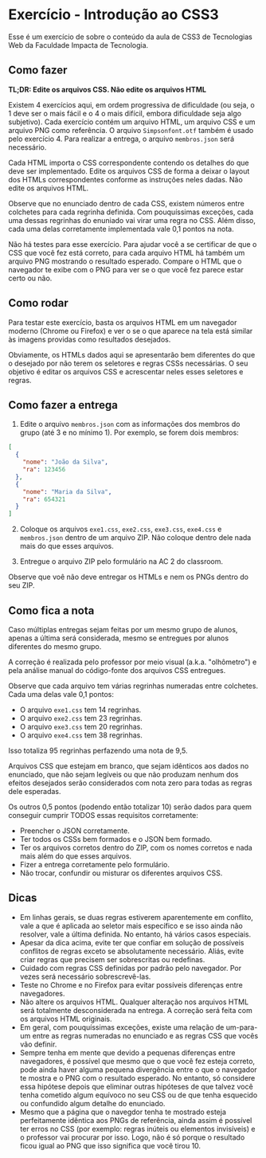 # Exercício - Introdução ao CSS3

Esse é um exercício de sobre o conteúdo da aula de CSS3 de Tecnologias Web da Faculdade Impacta de Tecnologia.

## Como fazer

**TL;DR: Edite os arquivos CSS. Não edite os arquivos HTML**

Existem 4 exercícios aqui, em ordem progressiva de dificuldade (ou seja, o 1 deve ser o mais fácil e o 4 o mais difícil, embora dificuldade seja algo subjetivo). Cada exercício contém um arquivo HTML, um arquivo CSS e um arquivo PNG como referência. O arquivo `Simpsonfont.otf` também é usado pelo exercício 4. Para realizar a entrega, o arquivo `membros.json` será necessário.

Cada HTML importa o CSS correspondente contendo os detalhes do que deve ser implementado. Edite os arquivos CSS de forma a deixar o layout dos HTMLs correspondentes conforme as instruções neles dadas. Não edite os arquivos HTML.

Observe que no enunciado dentro de cada CSS, existem números entre colchetes para cada regrinha definida. Com pouquíssimas exceções, cada uma dessas regrinhas do enuniado vai virar uma regra no CSS. Além disso, cada uma delas corretamente implementada vale 0,1 pontos na nota.

Não há testes para esse exercício. Para ajudar você a se certificar de que o CSS que você fez está correto, para cada arquivo HTML há também um arquivo PNG mostrando o resultado esperado. Compare o HTML que o navegador te exibe com o PNG para ver se o que você fez parece estar certo ou não.

## Como rodar

Para testar este exercício, basta os arquivos HTML em um navegador moderno (Chrome ou Firefox) e ver o se o que aparece na tela está similar às imagens providas como resultados desejados.

Obviamente, os HTMLs dados aqui se apresentarão bem diferentes do que o desejado por não terem os seletores e regras CSSs necessárias. O seu objetivo é editar os arquivos CSS e acrescentar neles esses seletores e regras.

## Como fazer a entrega

1. Edite o arquivo `membros.json` com as informações dos membros do grupo (até 3 e no mínimo 1). Por exemplo, se forem dois membros:

```json
[
  {
    "nome": "João da Silva",
    "ra": 123456
  },
  {
    "nome": "Maria da Silva",
    "ra": 654321
  }
]
```

2. Coloque os arquivos `exe1.css`, `exe2.css`, `exe3.css`, `exe4.css` e `membros.json` dentro de um arquivo ZIP. Não coloque dentro dele nada mais do que esses arquivos.

3. Entregue o arquivo ZIP pelo formulário na AC 2 do classroom.

Observe que voê não deve entregar os HTMLs e nem os PNGs dentro do seu ZIP.

## Como fica a nota

Caso múltiplas entregas sejam feitas por um mesmo grupo de alunos, apenas a última será considerada, mesmo se entregues por alunos diferentes do mesmo grupo.

A correção é realizada pelo professor por meio visual (a.k.a. "olhômetro") e pela análise manual do código-fonte dos arquivos CSS entregues.

Observe que cada arquivo tem várias regrinhas numeradas entre colchetes. Cada uma delas vale 0,1 pontos:
- O arquivo `exe1.css` tem 14 regrinhas.
- O arquivo `exe2.css` tem 23 regrinhas.
- O arquivo `exe3.css` tem 20 regrinhas.
- O arquivo `exe4.css` tem 38 regrinhas.

Isso totaliza 95 regrinhas perfazendo uma nota de 9,5.

Arquivos CSS que estejam em branco, que sejam idênticos aos dados no enunciado, que não sejam legíveis ou que não produzam nenhum dos efeitos desejados serão considerados com nota zero para todas as regras dele esperadas.

Os outros 0,5 pontos (podendo então totalizar 10) serão dados para quem conseguir cumprir TODOS essas requisitos corretamente:

- Preencher o JSON corretamente.
- Ter todos os CSSs bem formados e o JSON bem formado.
- Ter os arquivos corretos dentro do ZIP, com os nomes corretos e nada mais além do que esses arquivos.
- Fizer a entrega corretamente pelo formulário.
- Não trocar, confundir ou misturar os diferentes arquivos CSS.

## Dicas

- Em linhas gerais, se duas regras estiverem aparentemente em conflito, vale a que é aplicada ao seletor mais específico e se isso ainda não resolver, vale a última definida. No entanto, há vários casos especiais.
- Apesar da dica acima, evite ter que confiar em solução de possíveis conflitos de regras exceto se absolutamente necessário. Aliás, evite criar regras que precisem ser sobrescritas ou redefinas.
- Cuidado com regras CSS definidas por padrão pelo navegador. Por vezes será necessário sobrescrevê-las.
- Teste no Chrome e no Firefox para evitar possíveis diferenças entre navegadores.
- Não altere os arquivos HTML. Qualquer alteração nos arquivos HTML será totalmente desconsiderada na entrega. A correção será feita com os arquivos HTML originais.
- Em geral, com pouquíssimas exceções, existe uma relação de um-para-um entre as regras numeradas no enunciado e as regras CSS que vocês vão definir.
- Sempre tenha em mente que devido a pequenas diferenças entre navegadores, é possível que mesmo que o que você fez esteja correto, pode ainda haver alguma pequena divergência entre o que o navegador te mostra e o PNG com o resultado esperado. No entanto, só considere essa hipótese depois que eliminar outras hipóteses de que talvez você tenha cometido algum equívoco no seu CSS ou de que tenha esquecido ou confundido algum detalhe do enunciado.
- Mesmo que a página que o navegdor tenha te mostrado esteja perfeitamente idêntica aos PNGs de referência, ainda assim é possível ter erros no CSS (por exemplo: regras inúteis ou elementos invisíveis) e o professor vai procurar por isso. Logo, não é só porque o resultado ficou igual ao PNG que isso significa que você tirou 10.